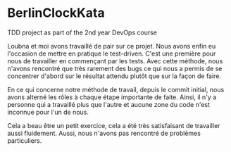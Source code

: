 # BerlinClockKata
TDD project as part of the 2nd year DevOps course

Loubna et moi avons travaillé de pair sur ce projet. 
Nous avons enfin eu l'occasion de mettre en pratique le test-driven. C'est une première pour nous de travailler en commençant par les tests. 
Avec cette méthode, nous n'avons rencontré que très rarement des bugs ce qui nous a permis de se concentrer d'abord sur le résultat attendu plutôt que sur la façon de faire.

En ce qui concerne notre méthode de travail, depuis le commit initial, nous avons alterné les rôles à chaque étape importante de faite.
Ainsi, il n'y a personne qui a travaillé plus que l'autre et aucune zone du code n'est inconnue pour l'un de nous.

Cela a beau être un petit exercice, cela a été très satisfaisant de travailler aussi fluidement. Aussi, nous n'avons pas rencontré de problèmes particuliers.
